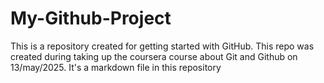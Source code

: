 # My-Github-Project
This is a repository created for getting started with GitHub. This repo was created during taking up the coursera course about Git and Github on 13/may/2025.
It's a markdown file in this repository
